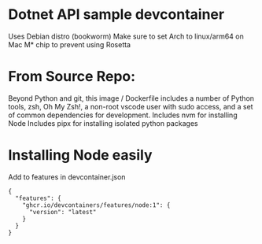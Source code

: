 # Dotnet API sample devcontainer
Uses Debian distro (bookworm)
Make sure to set Arch to linux/arm64 on Mac M* chip to prevent using Rosetta

# From Source Repo:
Beyond Python and git, this image / Dockerfile includes a number of Python tools, zsh, Oh My Zsh!, a non-root vscode user with sudo access, and a set of common dependencies for development.
Includes nvm for installing Node
Includes pipx for installing isolated python packages

# Installing Node easily
Add to features in devcontainer.json
```
{
  "features": {
    "ghcr.io/devcontainers/features/node:1": {
      "version": "latest"
    }
  }
}
```